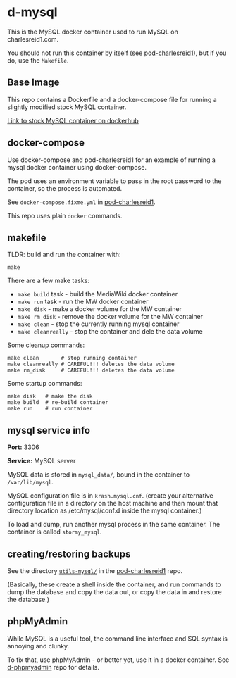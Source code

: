# d-mysql

This is the MySQL docker container used to run MySQL on charlesreid1.com.

You should not run this container by itself (see 
[pod-charlesreid1](https://git.charlesreid1.com/docker/pod-charlesreid1.git)), 
but if you do, use the `Makefile`.

## Base Image

This repo contains a Dockerfile and a docker-compose file 
for running a slightly modified stock MySQL container.

[Link to stock MySQL container on dockerhub](https://hub.docker.com/_/mysql/)

## docker-compose

Use docker-compose and pod-charlesreid1 for an example of 
running a mysql docker container using docker-compose.

The pod uses an environment variable to pass in the root password 
to the container, so the process is automated.

See `docker-compose.fixme.yml` in 
[pod-charlesreid1](https://git.charlesreid1.com/docker/pod-charlesreid1.git).

This repo uses plain `docker` commands.

## makefile

TLDR: build and run the container with:

```
make
```

There are a few make tasks:

* `make build` task - build the MediaWiki docker container
* `make run` task - run the MW docker container
* `make disk` - make a docker volume for the MW container
* `make rm_disk` - remove the docker volume for the MW container
* `make clean` - stop the currently running mysql container
* `make cleanreally` - stop the container and dele the data volume

Some cleanup commands:

```
make clean       # stop running container
make cleanreally # CAREFUL!!! deletes the data volume 
make rm_disk     # CAREFUL!!! deletes the data volume
```

Some startup commands:

```
make disk   # make the disk
make build  # re-build container
make run    # run container
```

## mysql service info

**Port:** 3306

**Service:** MySQL server

MySQL data is stored in `mysql_data/`, bound in the 
container to `/var/lib/mysql`.

MySQL configuration file is in `krash.mysql.cnf`.
(create your alternative configuration file in a directory on the host machine and then mount that directory location as /etc/mysql/conf.d inside the mysql container.)

To load and dump, run another mysql process in the same container.
The container is called `stormy_mysql`.


## creating/restoring backups

See the directory [`utils-mysql/`](https://git.charlesreid1.com/docker/pod-charlesreid1/src/branch/master/utils-mysql)
in the [pod-charlesreid1](https://git.charlesreid1.com/docker/pod-charlesreid1)
repo.

(Basically, these create a shell inside the container,
and run commands to dump the database and copy the data
out, or copy the data in and restore the database.)

## phpMyAdmin

While MySQL is a useful tool, the command line interface
and SQL syntax is annoying and clunky.

To fix that, use phpMyAdmin - or better yet, use it in 
a docker container. See [d-phpmyadmin](https://git.charlesreid1.com/docker/d-phpmyadmin)
repo for details.


